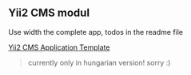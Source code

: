 ## Yii2 CMS modul

Use width the complete app, todos in the readme file

[Yii2 CMS Application Template](https://github.com/albertborsos/yii2-app-template)

<blockquote>currently only in hungarian version! sorry :)</blockquote>
